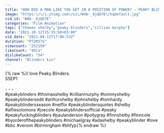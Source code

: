 ```yaml
---
title: "HOW DID A MAN LIKE YOU GET IN A POSITION OF POWER? - PEAKY BLINDERS"
image: "https:\/\/i.ytimg.com\/vi\/W4b-_8jQb7E\/hqdefault.jpg"
vid_id: "W4b-_8jQb7E"
categories: "Film-Animation"
tags: ["thomas shelby","peaky blinders","cillian murphy"]
date: "2021-10-12T15:35:58+03:00"
vid_date: "2021-08-12T17:06:53Z"
duration: "PT2M17S"
viewcount: "252150"
likeCount: "4911"
dislikeCount: "54"
channel: "Blinders kin"
---
```

{% raw %}I love Peaky Blinders.<br />S5EP1<br /><br />- - - <br />#peakyblinders #thomasshelby #cillianmurphy #tommyshelby #peakyblindersedit #arthurshelby #johnshelby #tomhardy #peakyblindersseason #netflix #peakyblindersquotes #shelby #alfiesolomons #joecole #peakyblindersofficial #peaky #peakyfuckingblinders #paulanderson #pollygray #finnshelby #finncole #byorderofthepeakyblinders #michaelgray #adashelby #peakyblinder #love #bbc #venom #birmingham #bhfyp{% endraw %}
